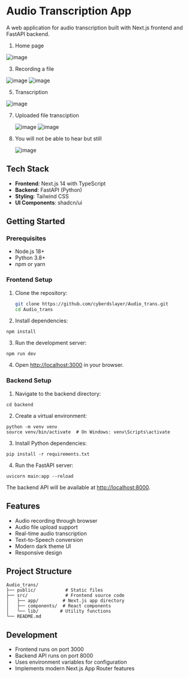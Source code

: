 # Audio Transcription App
A web application for audio transcription built with Next.js frontend and FastAPI backend.


1. Home page

  ![image](https://github.com/user-attachments/assets/792690c3-e169-4831-9c41-cec5385222be)

3. Recording a file

  ![image](https://github.com/user-attachments/assets/9fd89f76-dd31-4cf8-bf92-297921eeee31)
  ![image](https://github.com/user-attachments/assets/55a0ccd3-5b69-4b21-9851-631eb0e18426)

5. Transcription

  ![image](https://github.com/user-attachments/assets/22146d21-c2fb-4f3f-998d-0fcdaf6d3fb1)

7. Uploaded file transciption

   ![image](https://github.com/user-attachments/assets/7f6c4d5e-2594-4128-ba33-1862a9992f4f)
   ![image](https://github.com/user-attachments/assets/5505cc4f-1c9a-4a78-9d0c-9701fbb3e77c)

9. You will not be able to hear but still

   ![image](https://github.com/user-attachments/assets/7af68c5a-7412-42f4-b5bb-f082ab42faba)



## Tech Stack

- **Frontend**: Next.js 14 with TypeScript
- **Backend**: FastAPI (Python)
- **Styling**: Tailwind CSS
- **UI Components**: shadcn/ui

## Getting Started

### Prerequisites

- Node.js 18+ 
- Python 3.8+
- npm or yarn

### Frontend Setup

1. Clone the repository:

   ```bash
   git clone https://github.com/cyberdslayer/Audio_trans.git
   cd Audio_trans


2. Install dependencies:

```shellscript
npm install
```


3. Run the development server:

```shellscript
npm run dev
```


4. Open [http://localhost:3000](http://localhost:3000) in your browser.


### Backend Setup

1. Navigate to the backend directory:

```shellscript
cd backend
```


2. Create a virtual environment:

```shellscript
python -m venv venv
source venv/bin/activate  # On Windows: venv\Scripts\activate
```


3. Install Python dependencies:

```shellscript
pip install -r requirements.txt
```


4. Run the FastAPI server:

```shellscript
uvicorn main:app --reload
```




The backend API will be available at [http://localhost:8000](http://localhost:8000).

## Features

- Audio recording through browser
- Audio file upload support
- Real-time audio transcription
- Text-to-Speech conversion
- Modern dark theme UI
- Responsive design


## Project Structure

```plaintext
Audio_trans/
├── public/           # Static files
├── src/              # Frontend source code
│   ├── app/         # Next.js app directory
│   ├── components/  # React components
│   └── lib/        # Utility functions
└── README.md
```

## Development

- Frontend runs on port 3000
- Backend API runs on port 8000
- Uses environment variables for configuration
- Implements modern Next.js App Router features



